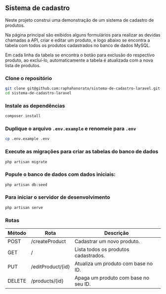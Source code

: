 ## Sistema de cadastro

Neste projeto construi uma demonstração de um sistema de cadastro de produtos.

Na página principal são exibidos alguns formulários para realizar as devidas chamadas a API, criar e editar um produto, e logo abaixo se encontra a tabela com todos os produtos cadastrados no banco de dados MySQL.

Em cada linha da tabela se encontra o botão para exclusão do respectivo produto, ao excluí-lo, automaticamente a tabela é atualizada com a nova lista de produtos.


### Clone o repositório

``` bash
git clone git@github.com:raphahonorato/sistema-de-cadastro-laravel.git
cd sistema-de-cadastro-laravel
```

### Instale as dependências

``` bash
composer install
```


### Duplique o arquivo `.env.example` e renomeie para `.env`

``` bash
cp .env.example .env
```

### Execute as migrações para criar as tabelas do banco de dados

``` bash
php artisan migrate
```

### Popule o banco de dados com dados iniciais:

``` bash
php artisan db:seed
```

### Para iniciar o servidor de desenvolvimento

``` bash
php artisan serve
```

### Rotas

| Método | Rota | Descrição |
|-------------|-------------|-------------|
|  POST   | /createProduct       | Cadastrar um novo produto.      |
| GET      | /      | Lista todos os produtos cadastrados.      |
| PUT      | /editProduct/{id}      | Atualiza um produto com base no ID.      |
|     DELETE     |    /products/{id}    |  Apaga um produto com base no seu ID.  |